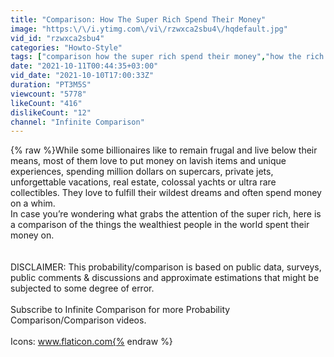 ```yaml
---
title: "Comparison: How The Super Rich Spend Their Money"
image: "https:\/\/i.ytimg.com\/vi\/rzwxca2sbu4\/hqdefault.jpg"
vid_id: "rzwxca2sbu4"
categories: "Howto-Style"
tags: ["comparison how the super rich spend their money","how the rich spend their money","what the rich spend their money on"]
date: "2021-10-11T00:44:35+03:00"
vid_date: "2021-10-10T17:00:33Z"
duration: "PT3M5S"
viewcount: "5778"
likeCount: "416"
dislikeCount: "12"
channel: "Infinite Comparison"
---
```

{% raw %}While some billionaires like to remain frugal and live below their means, most of them love to put money on lavish items and unique experiences, spending million dollars on supercars, private jets, unforgettable vacations, real estate, colossal yachts or ultra rare collectibles. They love to fulfill their wildest dreams and often spend money on a whim.<br />In case you’re wondering what grabs the attention of the super rich, here is a comparison of the things the wealthiest people  in the world spent their money on.<br /><br /><br />DISCLAIMER: This probability/comparison is based on public data, surveys, public comments &amp; discussions and approximate estimations that might be subjected to some degree of error.<br /><br />Subscribe to Infinite Comparison for more Probability Comparison/Comparison videos.<br /><br />Icons: www.flaticon.com{% endraw %}
